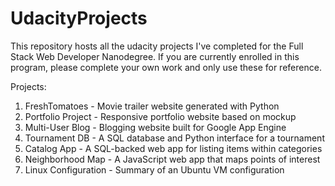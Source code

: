 # UdacityProjects

This repository hosts all the udacity projects I've completed for the Full Stack Web Developer Nanodegree. If you are currently enrolled in this program, please complete your own work and only use these for reference.

Projects:

1. FreshTomatoes - Movie trailer website generated with Python
2. Portfolio Project - Responsive portfolio website based on mockup
3. Multi-User Blog - Blogging website built for Google App Engine
4. Tournament DB - A SQL database and Python interface for a tournament
5. Catalog App - A SQL-backed web app for listing items within categories
6. Neighborhood Map - A JavaScript web app that maps points of interest
7. Linux Configuration - Summary of an Ubuntu VM configuration
